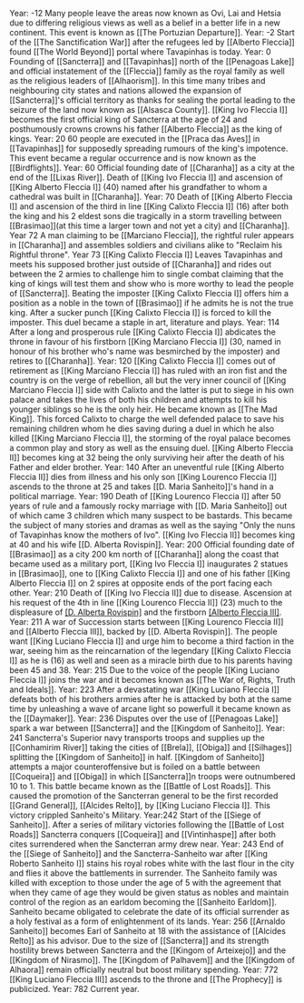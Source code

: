 
Year: -12
	Many people leave the areas now known as Ovi, Lai and Hetsia due to differing religious views as well as a belief in a better life in a new continent. This event is known as [[The Portuzian Departure]].
Year: -2
	Start of the [[The Sanctification War]] after the refugees led by [[Alberto Fleccia]] found [[The World Beyond]] portal where Tavapinhas is today.
Year: 0
	Founding of [[Sancterra]] and [[Tavapinhas]] north of the [[Penagoas Lake]] and official instatement of the [[Fleccia]] family as the royal family as well as the religious leaders of [[Alhaorism]]. In this time many tribes and neighbouring city states and nations allowed the expansion of [[Sancterra]]'s official territory as thanks for sealing the portal leading to the seizure of the land now known as [[Alsasca County]].
	[[King Ivo Fleccia I]] becomes the first official king of Sancterra at the age of 24 and posthumously crowns crowns his father [[Alberto Fleccia]] as the king of kings.
Year: 20
	60 people are executed in the [[Praca das Aves]] in [[Tavapinhas]] for supposedly spreading rumours of the king's impotence. This event became a regular occurrence and is now known as the [[Birdflights]].
Year: 60
	Official founding date of [[Charanha]] as a city at the end of the [[Lixas River]].
	Death of [[King Ivo Fleccia I]] and ascension of [[King Alberto Fleccia I]] (40) named after his grandfather to whom a cathedral was built in [[Charanha]].
Year: 70
	Death of [[King Alberto Fleccia I]] and ascension of the third in line [[King Calixto Fleccia I]] (16) after both the king and his 2 eldest sons die tragically in a storm travelling between [[Brasimao]](at this time a larger town and not yet a city) and [[Charanha]].
Year 72
	A man claiming to be [[Marciano Fleccia]], the rightful ruler appears in [[Charanha]] and assembles soldiers and civilians alike to "Reclaim his Rightful throne".
Year 73
	[[King Calixto Fleccia I]] Leaves Tavapinhas and meets his supposed brother just outside of [[Charanha]] and rides out between the 2 armies to challenge him to single combat claiming that the king of kings will test them and show who is more worthy to lead the people of [[Sancterra]]. Beating the imposter [[King Calixto Fleccia I]] offers him a position as a noble in the town of [[Brasimao]] if he admits he is not the true king. After a sucker punch [[King Calixto Fleccia I]] is forced to kill the imposter. This duel became a staple in art, literature and plays.
Year: 114
	After a long and prosperous rule [[King Calixto Fleccia I]] abdicates the throne in favour of his firstborn [[King Marciano Fleccia I]] (30, named in honour of his brother who's name was besmirched by the imposter) and retires to [[Charanha]].
Year: 120
	[[King Calixto Fleccia I]] comes out of retirement as [[King Marciano Fleccia I]] has ruled with an iron fist and the country is on the verge of rebellion, all but the very inner council of [[King Marciano Fleccia I]] side with Calixto and the latter is put to siege in his own palace and takes the lives of both his children and attempts to kill his younger siblings so he is the only heir. He became known as [[The Mad King]]. This forced Calixto to charge the well defended palace to save his remaining children whom he dies saving during a duel in which he also killed [[King Marciano Fleccia I]], the storming of the royal palace becomes a common play and story as well as the ensuing duel.
	[[King Alberto Fleccia II]] becomes king at 32 being the only surviving heir after the death of his Father and elder brother.
Year: 140
	After an uneventful rule [[King Alberto Fleccia II]] dies from illness and his only son [[King Lourenco Fleccia I]] ascends to the throne at 25 and takes [[D. Maria Sanheito]]'s hand in a political marriage.
Year: 190
	Death of [[King Lourenco Fleccia I]] after 50 years of rule and a famously rocky marriage with [[D. Maria Sanheito]] out of which came 3 children which many suspect to be bastards. This became the subject of many stories and dramas as well as the saying "Only the nuns of Tavapinhas know the mothers of Ivo". [[King Ivo Fleccia II]] becomes king at 40 and his wife [[D. Alberta Rovispin]].
Year: 200
	Official founding date of [[Brasimao]] as a city 200 km north of [[Charanha]] along the coast that became used as a military port, [[King Ivo Fleccia I]] inaugurates 2 statues in [[Brasimao]], one to [[King Calixto Fleccia I]] and one of his father [[King Alberto Fleccia I]] on 2 spires at opposite ends of the port facing each other.
Year: 210
	Death of [[King Ivo Fleccia II]] due to disease. Ascension at his request of the 4th in line [[King Lourenco Fleccia II]] (23) much to the displeasure of [[D. Alberta Rovispin]](53) and the firstborn [[Alberto Fleccia III]](35).
Year: 211
	A war of Succession starts between [[King Lourenco Fleccia II]] and [[Alberto Fleccia III]], backed by [[D. Alberta Rovispin]]. The people want [[King Luciano Fleccia I]] and urge him to become a third faction in the war, seeing him as the reincarnation of the legendary [[King Calixto Fleccia I]] as he is (16) as well and seen as a miracle birth due to his parents having been 45 and 38.
Year: 215
	Due to the voice of the people [[King Luciano Fleccia I]] joins the war and it becomes known as [[The War of, Rights, Truth and Ideals]].
Year: 223
	After a devastating war [[King Luciano Fleccia I]] defeats both of his brothers armies after he is attacked by both at the same time by unleashing a wave of arcane light so powerfull it became known as the [[Daymaker]].
Year: 236
	Disputes over the use of [[Penagoas Lake]] spark a war between [[Sancterra]] and the [[Kingdom of Sanheito]].
Year: 241
	Sancterra's Superior navy transports troops and supplies up the [[Conhamirim River]] taking the cities of [[Brela]], [[Obiga]] and [[Silhages]] splitting the [[Kingdom of Sanheito]] in half. [[Kingdom of Sanheito]] attempts a major counteroffensive but is foiled on a battle between [[Coqueira]] and [[Obiga]] in which [[Sancterra]]n troops were outnumbered 10 to 1. This battle became known as the [[Battle of Lost Roads]]. This caused the promotion of the Sancterran general to be the first recorded [[Grand General]], [[Alcides Relto]], by [[King Luciano Fleccia I]]. This victory crippled Sanheito's Military.
Year:242
	Start of the [[Siege of Sanheito]]. After a series of military victories following the [[Battle of Lost Roads]] Sancterra conquers [[Coqueira]] and [[Vintinhaspe]] after both cites surrendered when the Sancterran army drew near.
Year: 243
	End of the [[Siege of Sanheito]] and the Sancterra-Sanheito war after [[King Roberto Sanheito I]] stains his royal robes white with the last flour in the city and flies it above the battlements in surrender. The Sanheito family was killed with exception to those under the age of 5 with the agreement that when they came of age they would be given status as nobles and maintain control of the region as an earldom becoming the [[Sanheito Earldom]]. Sanheito became obligated to celebrate the date of its official surrender as a holy festival as a form of enlightenment of its lands.
Year: 256
	[[Arnaldo Sanheito]] becomes Earl of Sanheito at 18 with the assistance of [[Alcides Relto]] as his advisor. Due to the size of [[Sancterra]] and its strength hostility brews between Sancterra and the [[Kingom of Arteixejo]] and the [[Kingdom of Nirasmo]]. The [[Kingdom of Palhavem]] and the [[Kingdom of Alhaora]] remain officially neutral but boost military spending.
Year: 772
	[[King Luciano Fleccia III]] ascends to the throne and [[The Prophecy]] is publicized.
Year: 782
	Current year.